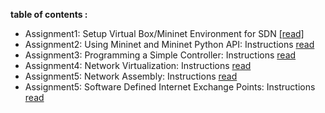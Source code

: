 
<b>table of contents :</b>

-  Assignment1: Setup Virtual Box/Mininet Environment for SDN [[read] ](https://github.com/syaifulahdan/mininet/blob/master/Assignment-SDN/Assignment1.pdf)
-  Assignment2: Using Mininet and Mininet Python API: Instructions [read](https://github.com/syaifulahdan/mininet/blob/master/Assignment-SDN/Assignment2.pdf)  
-  Assignment3: Programming a Simple Controller: Instructions [read](https://github.com/syaifulahdan/mininet/blob/master/Assignment-SDN/Assignment3.pdf)
-  Assignment4: Network Virtualization: Instructions [read](https://github.com/syaifulahdan/mininet/blob/master/Assignment-SDN/Assignment4.pdf)
-  Assignment5: Network Assembly: Instructions [read](https://github.com/syaifulahdan/mininet/blob/master/Assignment-SDN/Assignment5.pdf)
-  Assignment5: Software Defined Internet Exchange Points: Instructions [read](https://github.com/syaifulahdan/mininet/blob/master/Assignment-SDN/Assignment6.pdf)
